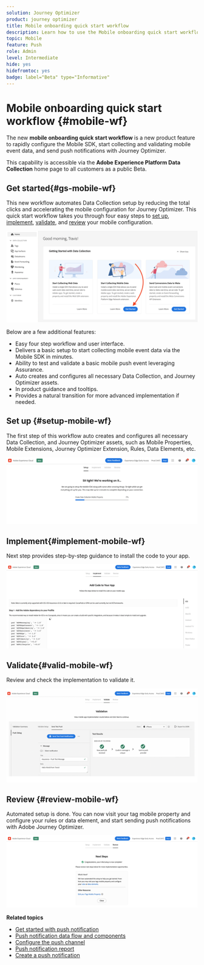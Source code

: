 ```yaml
---
solution: Journey Optimizer
product: journey optimizer
title: Mobile onboarding quick start workflow 
description: Learn how to use the Mobile onboarding quick start workflow 
topic: Mobile
feature: Push
role: Admin
level: Intermediate
hide: yes
hidefromtoc: yes
badge: label="Beta" type="Informative"
---
```


# Mobile onboarding quick start workflow {#mobile-wf}

The new **mobile onboarding quick start workflow** is a new product feature to rapidly configure the Mobile SDK, start collecting and validating mobile event data, and send push notifications with Journey Optimizer. 

This capability is accessible via the **Adobe Experience Platform Data Collection** home page to all customers as a public Beta.

## Get started{#gs-mobile-wf}

This new workflow automates Data Collection setup by reducing the total clicks and accelerating the mobile configuration for Journey Optimizer. This quick start workflow takes you through four easy steps to [set up](##setup-mobile-wf), [implement](#implement-mobile-wf), [validate](#valid-mobile-wf), and [review](#review-mobile-wf) your mobile configuration. 

![](assets/mobile-wf-home.png)

Below are a few additional features:
 
* Easy four step workflow and user interface.
* Delivers a basic setup to start collecting mobile event data via the Mobile SDK in minutes.
* Ability to test and validate a basic mobile push event leveraging Assurance.
* Auto creates and configures all necessary Data Collection, and Journey Optimizer assets. 
* In product guidance and tooltips.
* Provides a natural transition for more advanced implementation if needed.

## Set up {#setup-mobile-wf}

The first step of this workflow auto creates and configures all necessary Data Collection, and Journey Optimizer assets, such as Mobile Properties, Mobile Extensions, Journey Optimizer Extension, Rules, Data Elements, etc.

![](assets/mobile-wf-setup.png)


## Implement{#implement-mobile-wf}

Next step provides step-by-step guidance to install the code to your app.

![](assets/mobile-wf-add-code.png)


## Validate{#valid-mobile-wf}

Review and check the implementation to validate it. 

![](assets/mobile-wf-valid.png)


## Review {#review-mobile-wf}

Automated setup is done. You can now visit your tag mobile property and configure your rules or data element, and  start sending push notifications with Adobe Journey Optimizer.

![](assets/mobile-wf-done.png)


**Related topics**

* [Get started with push notification](get-started-push.md)
* [Push notification data flow and components](push-gs.md)
* [Configure the push channel](push-configuration.md)
* [Push notification report](../reports/journey-global-report.md#push-global)
* [Create a push notification](create-push.md)
